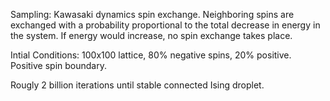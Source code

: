Sampling: Kawasaki dynamics spin exchange. Neighboring spins are exchanged with a probability proportional to the total decrease in energy in the system. If energy would increase, no spin exchange takes place.

Intial Conditions: 100x100 lattice, 80% negative spins, 20% positive. Positive spin boundary.

Rougly 2 billion iterations until stable connected Ising droplet.
